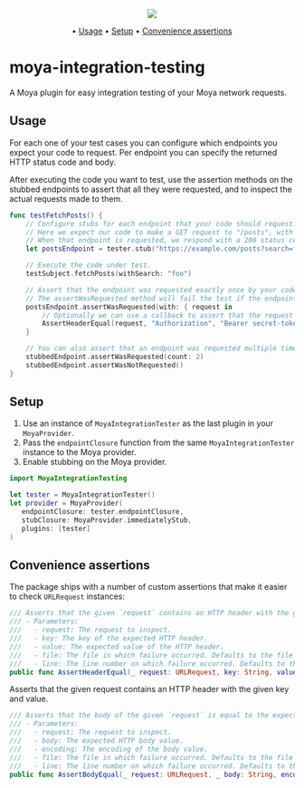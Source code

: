 <p align="center">
  <a href="https://codecov.io/gh/wvteijlingen/moya-integration-testing">
    <img src="https://codecov.io/gh/wvteijlingen/moya-integration-testing/branch/master/graph/badge.svg" />
  </a>
</p>
<p align="center">
  • <a href="#usage">Usage</a>
  • <a href="#setup">Setup</a>
  • <a href="#convenience-assertions">Convenience assertions</a>
</p>

# moya-integration-testing

A Moya plugin for easy integration testing of your Moya network requests.

## Usage

For each one of your test cases you can configure which endpoints you expect your code to request. Per endpoint you can specify
the returned HTTP status code and body.

After executing the code you want to test, use the assertion methods on the stubbed endpoints to assert that all they were requested,
and to inspect the actual requests made to them.

```swift
func testFetchPosts() {
    // Configure stubs for each endpoint that your code should request.
    // Here we expect our code to make a GET request to "/posts", with a query parameter named "search".
    // When that endpoint is requested, we respond with a 200 status code and an empty JSON array.
    let postsEndpoint = tester.stub("https://example.com/posts?search=foo", method: "GET", statusCode: 200, body: #"[]"#)

    // Execute the code under test.
    testSubject.fetchPosts(withSearch: "foo")

    // Assert that the endpoint was requested exactly once by your code.
    // The assertWasRequested method will fail the test if the endpoint was not requested.
    postsEndpoint.assertWasRequested(with: { request in
        // Optionally we can use a callback to assert that the request was as expected.
        AssertHeaderEqual(request, "Authorization", "Bearer secret-token")
    }

    // You can also assert that an endpoint was requested multiple times, or not at all:
    stubbedEndpoint.assertWasRequested(count: 2)
    stubbedEndpoint.assertWasNotRequested()
}
```

## Setup

1. Use an instance of `MoyaIntegrationTester` as the last plugin in your `MoyaProvider`.
2. Pass the `endpointClosure` function from the same `MoyaIntegrationTester` instance to the Moya provider.
3. Enable stubbing on the Moya provider.

```swift
import MoyaIntegrationTesting

let tester = MoyaIntegrationTester()
let provider = MoyaProvider(
   endpointClosure: tester.endpointClosure,
   stubClosure: MoyaProvider.immediatelyStub,
   plugins: [tester]
)
```

## Convenience assertions

The package ships with a number of custom assertions that make it easier to check `URLRequest` instances:

```swift
/// Asserts that the given `request` contains an HTTP header with the given `key` and `value`.
/// - Parameters:
///   - request: The request to inspect.
///   - key: The key of the expected HTTP header.
///   - value: The expected value of the HTTP header.
///   - file: The file in which failure occurred. Defaults to the file name of the test case in which this function was called.
///   - line: The line number on which failure occurred. Defaults to the line number on which this function was called.
public func AssertHeaderEqual(_ request: URLRequest, key: String, value: String)
```

Asserts that the given request contains an HTTP header with the given key and value.

```swift
/// Asserts that the body of the given `request` is equal to the expected body.
/// - Parameters:
///   - request: The request to inspect.
///   - body: The expected HTTP body value.
///   - encoding: The encoding of the body value.
///   - file: The file in which failure occurred. Defaults to the file name of the test case in which this function was called.
///   - line: The line number on which failure occurred. Defaults to the line number on which this function was called.
public func AssertBodyEqual(_ request: URLRequest, _ body: String, encoding: String.Encoding = .utf8)
```
